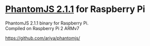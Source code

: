 # [PhantomJS 2.1.1](http://phantomjs.org) for Raspberry Pi

PhantomJS 2.1.1 binary for Raspberry Pi.  
Compiled on Raspberry Pi 2 ARMv7 

https://github.com/ariya/phantomjs/
